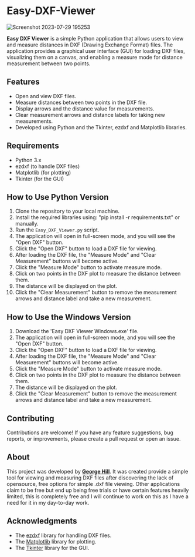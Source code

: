 # Easy-DXF-Viewer
![Screenshot 2023-07-29 195253](https://github.com/georgeh1ll/Easy-DXF-Viewer/assets/11806169/654db9c5-e5e0-4d3b-96b1-54d3fc53a820)

**Easy DXF Viewer** is a simple Python application that allows users to view and measure distances in DXF (Drawing Exchange Format) files. The application provides a graphical user interface (GUI) for loading DXF files, visualizing them on a canvas, and enabling a measure mode for distance measurement between two points.

## Features

- Open and view DXF files.
- Measure distances between two points in the DXF file.
- Display arrows and the distance value for measurements.
- Clear measurement arrows and distance labels for taking new measurements.
- Developed using Python and the Tkinter, ezdxf and Matplotlib libraries.

## Requirements

- Python 3.x
- ezdxf (to handle DXF files)
- Matplotlib (for plotting)
- Tkinter (for the GUI)

## How to Use Python Version

1. Clone the repository to your local machine.
2. Install the required libraries using: "pip install -r requirements.txt" or manually. 
3. Run the `Easy_DXF_Viewer.py` script.
4. The application will open in full-screen mode, and you will see the "Open DXF" button.
5. Click the "Open DXF" button to load a DXF file for viewing.
6. After loading the DXF file, the "Measure Mode" and "Clear Measurement" buttons will become active.
7. Click the "Measure Mode" button to activate measure mode.
8. Click on two points in the DXF plot to measure the distance between them.
9. The distance will be displayed on the plot.
10. Click the "Clear Measurement" button to remove the measurement arrows and distance label and take a new measurement.

## How to Use the Windows Version 

1. Download the 'Easy DXF Viewer Windows.exe' file.
2. The application will open in full-screen mode, and you will see the "Open DXF" button.
3. Click the "Open DXF" button to load a DXF file for viewing.
4. After loading the DXF file, the "Measure Mode" and "Clear Measurement" buttons will become active.
5. Click the "Measure Mode" button to activate measure mode.
6. Click on two points in the DXF plot to measure the distance between them.
7. The distance will be displayed on the plot.
8. Click the "Clear Measurement" button to remove the measurement arrows and distance label and take a new measurement.


## Contributing

Contributions are welcome! If you have any feature suggestions, bug reports, or improvements, please create a pull request or open an issue.

## About

This project was developed by **[George Hill](https://github.com/georgeh1ll)**. It was created provide a simple tool for viewing and measuring DXF files after discovering the lack of opensource, free options for simple .dxf file viewing. Other applications claim to be free but end up being free trials or have certain features heavily limited, this is completely free and I will continue to work on this as I have a need for it in my day-to-day work. 

## Acknowledgments

- The [ezdxf](https://github.com/mozman/ezdxf) library for handling DXF files.
- The [Matplotlib](https://matplotlib.org/) library for plotting.
- The [Tkinter](https://docs.python.org/3/library/tkinter.html) library for the GUI.


